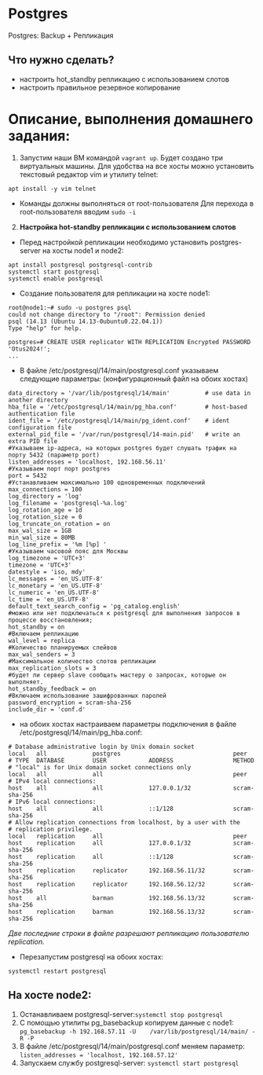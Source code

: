 # Postgres
Postgres: Backup + Репликация 
## Что нужно сделать?
* настроить hot_standby репликацию с использованием слотов
* настроить правильное резервное копирование
# Описание, выполнения домашнего задания:
1. Запустим наши ВМ командой ```vagrant up```. Будет создано три виртуальных машины. Для удобства на все хосты можно установить текстовый редактор vim и утилиту telnet:
``` 
apt install -y vim telnet
```
* Команды должны выполняться от root-пользователя Для перехода в root-пользователя вводим ```sudo -i```
2. **Настройка hot-standby репликации с использованием слотов**
* Перед настройкой репликации необходимо установить postgres-server на хосты node1 и node2:
```
apt install postgresql postgresql-contrib
systemctl start postgresql
systemctl enable postgresql
```
* Создание пользователя для репликации на хосте node1:
```
root@node1:~# sudo -u postgres psql
could not change directory to "/root": Permission denied
psql (14.13 (Ubuntu 14.13-0ubuntu0.22.04.1))
Type "help" for help.

postgres=# CREATE USER replicator WITH REPLICATION Encrypted PASSWORD 'Otus2024!';
...
```
* В файле /etc/postgresql/14/main/postgresql.conf указываем следующие параметры:   (конфигурационный файл на обоих хостах)
```
data_directory = '/var/lib/postgresql/14/main'          # use data in another directory
hba_file = '/etc/postgresql/14/main/pg_hba.conf'        # host-based authentication file
ident_file = '/etc/postgresql/14/main/pg_ident.conf'    # ident configuration file
external_pid_file = '/var/run/postgresql/14-main.pid'   # write an extra PID file
#Указываем ip-адреса, на которых postgres будет слушать трафик на порту 5432 (параметр port)
listen_addresses = 'localhost, 192.168.56.11'
#Указываем порт порт postgres
port = 5432
#Устанавливаем максимально 100 одновременных подключений
max_connections = 100
log_directory = 'log'
log_filename = 'postgresql-%a.log'
log_rotation_age = 1d
log_rotation_size = 0
log_truncate_on_rotation = on
max_wal_size = 1GB
min_wal_size = 80MB
log_line_prefix = '%m [%p] '
#Указываем часовой пояс для Москвы
log_timezone = 'UTC+3'
timezone = 'UTC+3'
datestyle = 'iso, mdy'
lc_messages = 'en_US.UTF-8'
lc_monetary = 'en_US.UTF-8'
lc_numeric = 'en_US.UTF-8'
lc_time = 'en_US.UTF-8'
default_text_search_config = 'pg_catalog.english'
#можно или нет подключаться к postgresql для выполнения запросов в процессе восстановления;
hot_standby = on
#Включаем репликацию
wal_level = replica
#Количество планируемых слейвов
max_wal_senders = 3
#Максимальное количество слотов репликации
max_replication_slots = 3
#будет ли сервер slave сообщать мастеру о запросах, которые он выполняет.
hot_standby_feedback = on
#Включаем использование зашифрованных паролей
password_encryption = scram-sha-256
include_dir = 'conf.d'
```
 * на обоих хостах настраиваем параметры подключения в файле /etc/postgresql/14/main/pg_hba.conf:
```
# Database administrative login by Unix domain socket
local   all             postgres                                peer
# TYPE  DATABASE        USER            ADDRESS                 METHOD
# "local" is for Unix domain socket connections only
local   all             all                                     peer
# IPv4 local connections:
host    all             all             127.0.0.1/32            scram-sha-256
# IPv6 local connections:
host    all             all             ::1/128                 scram-sha-256
# Allow replication connections from localhost, by a user with the
# replication privilege.
local   replication     all                                     peer
host    replication     all             127.0.0.1/32            scram-sha-256
host    replication     all             ::1/128                 scram-sha-256
host    replication     replicator      192.168.56.11/32        scram-sha-256
host    replication     replicator      192.168.56.12/32        scram-sha-256
host    all             barman          192.168.56.13/32        scram-sha-256
host    replication     barman          192.168.56.13/32        scram-sha-256
```
*Две последние строки в файле разрешают репликацию пользователю replication.*
* Перезапустим postgresql на обоих хостах:
```
systemctl restart postgresql
```
## На хосте node2: 
1) Останавливаем postgresql-server:``` systemctl stop postgresql ```
2) С помощью утилиты pg_basebackup копируем данные с node1:
``` pg_basebackup -h 192.168.57.11 -U    /var/lib/postgresql/14/main/ -R -P ```
3) В файле  /etc/postgresql/14/main/postgresql.conf меняем параметр:
``` listen_addresses = 'localhost, 192.168.57.12'  ```
4) Запускаем службу postgresql-server: ``` systemctl start postgresql ```


